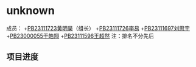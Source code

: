# unknown
成员：
+[PB23111723黄明昊](https://github.com/VideoBus66)（组长）
+[PB23111726李易](https://github.com/Leeyiii)
+[PB23111697刘思宇](https://github.com/MrKyomoto)
+[PB23000055于皓翔](https://github.com/Parfait5)
+[PB23111596王超然](https://github.com/cmdyc)
注：排名不分先后
## 项目进度
